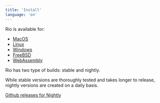 ```yaml
---
title: 'Install'
language: 'en'
---
```


Rio is available for:

- [MacOS](/docs/install/macos)
- [Linux](/docs/install/linux)
- [Windows](/docs/install/windows)
- [FreeBSD](/docs/install/freebsd)
- [WebAssembly](/docs/install/webassembly)

Rio has two type of builds: stable and nightly.

While stable versions are thoroughly tested and takes longer to release, nightly versions are created on a daily basis.

[Github releases for Nightly](https://github.com/raphamorim/rio/releases/tag/nightly)
